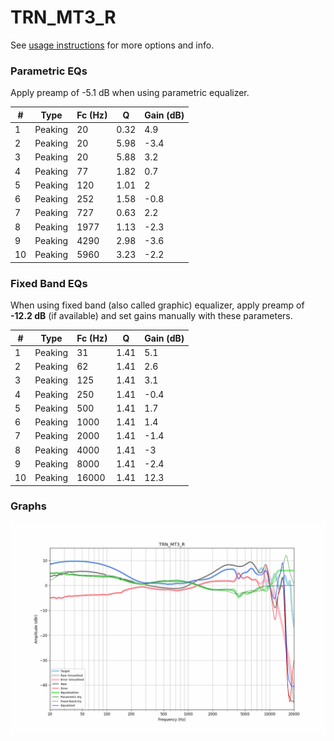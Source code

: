 # TRN_MT3_R
See [usage instructions](https://github.com/jaakkopasanen/AutoEq#usage) for more options and info.

### Parametric EQs
Apply preamp of -5.1 dB when using parametric equalizer.

|   # | Type    |   Fc (Hz) |    Q |   Gain (dB) |
|-----|---------|-----------|------|-------------|
|   1 | Peaking |        20 | 0.32 |         4.9 |
|   2 | Peaking |        20 | 5.98 |        -3.4 |
|   3 | Peaking |        20 | 5.88 |         3.2 |
|   4 | Peaking |        77 | 1.82 |         0.7 |
|   5 | Peaking |       120 | 1.01 |         2   |
|   6 | Peaking |       252 | 1.58 |        -0.8 |
|   7 | Peaking |       727 | 0.63 |         2.2 |
|   8 | Peaking |      1977 | 1.13 |        -2.3 |
|   9 | Peaking |      4290 | 2.98 |        -3.6 |
|  10 | Peaking |      5960 | 3.23 |        -2.2 |

### Fixed Band EQs
When using fixed band (also called graphic) equalizer, apply preamp of **-12.2 dB** (if available) and set gains manually with these parameters.

|   # | Type    |   Fc (Hz) |    Q |   Gain (dB) |
|-----|---------|-----------|------|-------------|
|   1 | Peaking |        31 | 1.41 |         5.1 |
|   2 | Peaking |        62 | 1.41 |         2.6 |
|   3 | Peaking |       125 | 1.41 |         3.1 |
|   4 | Peaking |       250 | 1.41 |        -0.4 |
|   5 | Peaking |       500 | 1.41 |         1.7 |
|   6 | Peaking |      1000 | 1.41 |         1.4 |
|   7 | Peaking |      2000 | 1.41 |        -1.4 |
|   8 | Peaking |      4000 | 1.41 |        -3   |
|   9 | Peaking |      8000 | 1.41 |        -2.4 |
|  10 | Peaking |     16000 | 1.41 |        12.3 |

### Graphs
![](./TRN_MT3_R.png)
